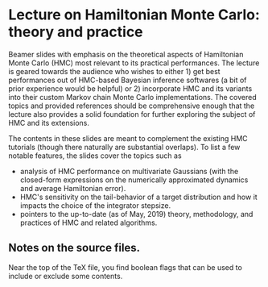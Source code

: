 
# Lecture on Hamiltonian Monte Carlo: theory and practice
Beamer slides with emphasis on the theoretical aspects of Hamiltonian Monte Carlo (HMC) most relevant to its practical performances. The lecture is geared towards the audience who wishes to either 1) get best performances out of HMC-based Bayesian inference softwares (a bit of prior experience would be helpful) or 2) incorporate HMC and its variants into their custom Markov chain Monte Carlo implementations. The covered topics and provided references should be comprehensive enough that the lecture also provides a solid foundation for further exploring the subject of HMC and its extensions.

The contents in these slides are meant to complement the existing HMC tutorials (though there naturally are substantial overlaps). To list a few notable features, the slides cover the topics such as
* analysis of HMC performance on multivariate Gaussians (with the closed-form expressions on the numerically approximated dynamics and average Hamiltonian error).
* HMC's sensitivity on the tail-behavior of a target distribution and how it impacts the choice of the integrator stepsize.
* pointers to the up-to-date (as of May, 2019) theory, methodology, and practices of HMC and related algorithms.

## Notes on the source files.
Near the top of the TeX file, you find boolean flags that can be used to include or exclude some contents.
